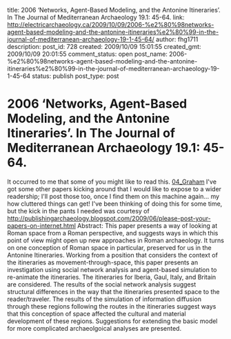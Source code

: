title: 2006 ‘Networks, Agent-Based Modeling, and the Antonine Itineraries’. In The Journal of Mediterranean Archaeology 19.1: 45-64.
link: http://electricarchaeology.ca/2009/10/09/2006-%e2%80%98networks-agent-based-modeling-and-the-antonine-itineraries%e2%80%99-in-the-journal-of-mediterranean-archaeology-19-1-45-64/
author: fhg1711
description: 
post_id: 728
created: 2009/10/09 15:01:55
created_gmt: 2009/10/09 20:01:55
comment_status: open
post_name: 2006-%e2%80%98networks-agent-based-modeling-and-the-antonine-itineraries%e2%80%99-in-the-journal-of-mediterranean-archaeology-19-1-45-64
status: publish
post_type: post

# 2006 ‘Networks, Agent-Based Modeling, and the Antonine Itineraries’. In The Journal of Mediterranean Archaeology 19.1: 45-64.

It occurred to me that some of you might like to read this. [04_Graham](http://electricarchaeologist.files.wordpress.com/2009/10/04_graham.pdf) I've got some other papers kicking around that I would like to expose to a wider readership; I'll post those too, once I find them on this machine again... my how cluttered things can get! I've been thinking of doing this for some time, but the kick in the pants I needed was courtesy of <http://publishingarchaeology.blogspot.com/2009/06/please-post-your-papers-on-internet.html> Abstract: This paper presents a way of looking at Roman space from a Roman perspective, and suggests ways in which this point of view might open up new approaches in Roman archaeology. It turns on one conception of Roman space in particular, preserved for us in the Antonine Itineraries. Working from a position that considers the context of the itineraries as movement-through-space, this paper presents an investigation using social network analysis and agent-based simulation to re-animate the itineraries. The itineraries for Iberia, Gaul, Italy, and Britain are considered. The results of the social network analysis suggest structural differences in the way that the itineraries presented space to the reader/traveler. The results of the simulation of information diffusion through these regions following the routes in the itineraries suggest ways that this conception of space affected the cultural and material development of these regions. Suggestions for extending the basic model for more complicated archaeolgoical analyses are presented.